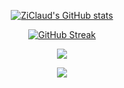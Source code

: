 <div id="stats" align="center">

[![ZiClaud's GitHub stats](https://github-readme-stats.vercel.app/api?username=ZiClaud&show_icons=true&theme=github_dark&hide_border=true&include_all_commits=true&count_private=true&rank_icon=github)](https://github.com/anuraghazra/github-readme-stats)

[![GitHub Streak](http://github-readme-streak-stats.herokuapp.com?user=ZiClaud&show_icons=true&theme=github-dark-blue&hide_border=true&date_format=j%20M%5B%20Y%5D)](https://git.io/streak-stats)

<!-- 
[![Languages](https://github-readme-stats.vercel.app/api/top-langs/?username=ZiClaud&show_icons=true&theme=github_dark&hide_border=true&include_all_commits=true)](https://github.com/anuraghazra/github-readme-stats)

[![Waketime](https://github-readme-stats.vercel.app/api/wakatime?username=ZiClaud)](https://github.com/anuraghazra/github-readme-stats)
-->

<p align="center">
  <a href="https://skillicons.dev">
    <img src="https://skillicons.dev/icons?i=flutter,dart,firebase,react,tailwind,typescript,nuxt,vue,mysql,sqlite,git,javascript,css,html,python,java,cpp,c,linux,godot&perline=8" />
  </a>
</p>

[![](https://visitcount.itsvg.in/api?id=ZiClaud&label=Profile%20Views&color=12&icon=5&pretty=true)](https://visitcount.itsvg.in)
</div>
